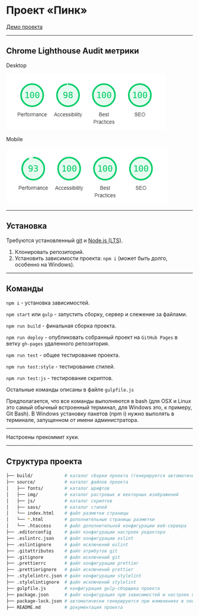 # Проект «Пинк»

[Демо проекта](https://denyshutsal.github.io/pink/)

---

## Chrome Lighthouse Audit метрики

Desktop

![Desktop Lighthouse Audit in Chrome DevTools](https://github.com/denyshutsal/pink/blob/master/source/img/lighthouse-audit-chrome-devtools-desktop.PNG)

Mobile

![Mobile Lighthouse Audit in Chrome DevTools](https://github.com/denyshutsal/pink/blob/master/source/img/lighthouse-audit-chrome-devtools-mobile.PNG)

---

## Установка

Требуются установленный [git](https://git-scm.com/) и [Node.js (LTS)](https://nodejs.org/en/).

1. Клонировать репозиторий.
2. Установить зависимости проекта: `npm i` (может быть долго, особенно на Windows).

---

## Команды

`npm i` - установка зависимостей.

`npm start` или `gulp` - запустить сборку, сервер и слежение за файлами.

`npm run build` - финальная сборка проекта.

`npm run deploy` - опубликовать собранный проект на `GitHub Pages` в ветку `gh-pages` удаленного репозитория.

`npm run test` - общее тестирование проекта.

`npm run test:style` - тестирование стилей.

`npm run test:js` - тестирование скриптов.

Остальные команды описаны в файле `gulpfile.js`

Предполагается, что все команды выполняются в bash (для OSX и Linux это самый обычный встроенный терминал, для Windows это, к примеру, Git Bash). В Windows установку пакетов (npm i) нужно выполять в терминале, запущенном от имени администратора.

---

Настроены прекоммит хуки.

---

## Структура проекта

```bash
├── build/            # каталог сборки проекта (генерируется автоматически)
├── source/           # каталог файлов проекта
│   ├── fonts/        # каталог шрифтов
│   ├── img/          # каталог растровых и векторных изображений
│   ├── js/           # каталог скриптов
│   ├── sass/         # каталог стилей
│   └── index.html    # файл разметки страницы
│   └── *.html        # дополнительные страницы разметки
│   └── .htaccess     # файл дополнительной конфигурации веб-сервера
├── .editorconfig     # файл конфигурации настроек редактора
├── .eslintrc.json    # файл конфигурации eslint
├── .eslintignore     # файл исключений eslint
├── .gitattributes    # файл атрибутов git
├── .gitignore        # файл исключений git
├── .prettierrc       # файл конфигурации prettier
├── .prettierignore   # файл исключений prettier
├── .stylelintrc.json # файл конфигурации stylelint
├── .stylelintignore  # файл исключений stylelint
├── gulpfile.js       # конфигурация gulp-сборщика проекта
├── package.json      # файл конфигурация npm зависимостей и настроек проекта
├── package-lock.json # автоматически генерируется при изменениях в node_modules, либо package.json
├── README.md         # документация проекта
```
